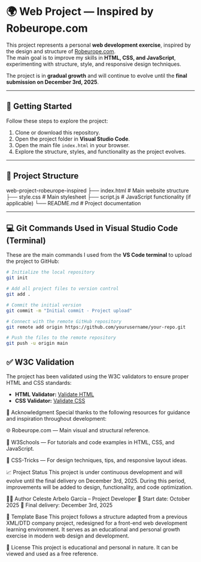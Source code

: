 # 🌍 Web Project — Inspired by Robeurope.com

This project represents a personal **web development exercise**, inspired by the design and structure of [Robeurope.com](https://www.robeurope.com).  
The main goal is to improve my skills in **HTML, CSS, and JavaScript**, experimenting with structure, style, and responsive design techniques.  

The project is in **gradual growth** and will continue to evolve until the **final submission on December 3rd, 2025**.

---

## 🚀 Getting Started

Follow these steps to explore the project:

1. Clone or download this repository.  
2. Open the project folder in **Visual Studio Code**.  
3. Open the main file `index.html` in your browser.  
4. Explore the structure, styles, and functionality as the project evolves.

---

## 📁 Project Structure

web-project-robeurope-inspired
├── index.html # Main website structure
├── style.css # Main stylesheet
├── script.js # JavaScript functionality (if applicable)
└── README.md # Project documentation

---

## 💻 Git Commands Used in Visual Studio Code (Terminal)

These are the main commands I used from the **VS Code terminal** to upload the project to GitHub:

```bash
# Initialize the local repository
git init

# Add all project files to version control
git add .

# Commit the initial version
git commit -m "Initial commit - Project upload"

# Connect with the remote GitHub repository
git remote add origin https://github.com/yourusername/your-repo.git

# Push the files to the remote repository
git push -u origin main
``` 

## ✅ W3C Validation

The project has been validated using the W3C validators to ensure proper HTML and CSS standards:

- **HTML Validator:** [Validate HTML](https://validator.w3.org/nu/?doc=https://celesteag.github.io/RobEurope/)
- **CSS Validator:** [Validate CSS](https://jigsaw.w3.org/css-validator/validator?uri=https://celesteag.github.io/RobEurope/style.css)


🙌 Acknowledgment
Special thanks to the following resources for guidance and inspiration throughout development:

🌐 Robeurope.com — Main visual and structural reference.

📘 W3Schools — For tutorials and code examples in HTML, CSS, and JavaScript.

🎨 CSS-Tricks — For design techniques, tips, and responsive layout ideas.

📈 Project Status
This project is under continuous development and will evolve until the final delivery on December 3rd, 2025.
During this period, improvements will be added to design, functionality, and code optimization.

👩‍💻 Author
Celeste Arbelo García – Project Developer
📅 Start date: October 2025
📆 Final delivery: December 3rd, 2025

🧩 Template Base
This project follows a structure adapted from a previous XML/DTD company project, redesigned for a front-end web development learning environment.
It serves as an educational and personal growth exercise in modern web design and development.

🪪 License
This project is educational and personal in nature.
It can be viewed and used as a free reference.